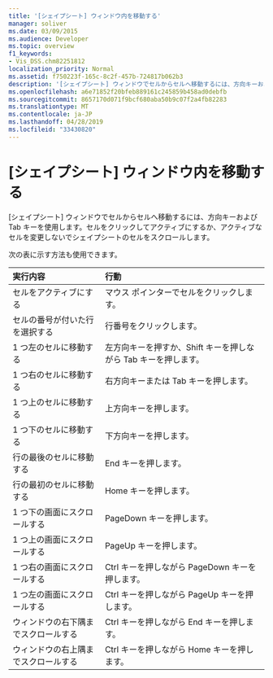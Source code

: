```yaml
---
title: '[シェイプシート] ウィンドウ内を移動する'
manager: soliver
ms.date: 03/09/2015
ms.audience: Developer
ms.topic: overview
f1_keywords:
- Vis_DSS.chm82251812
localization_priority: Normal
ms.assetid: f750223f-165c-8c2f-457b-724817b062b3
description: '[シェイプシート] ウィンドウでセルからセルへ移動するには、方向キーおよび Tab キーを使用します。セルをクリックしてアクティブにするか、アクティブなセルを変更しないでシェイプシートのセルをスクロールします。'
ms.openlocfilehash: a6e71852f20bfeb889161c245859b458ad0debfb
ms.sourcegitcommit: 8657170d071f9bcf680aba50b9c07f2a4fb82283
ms.translationtype: MT
ms.contentlocale: ja-JP
ms.lasthandoff: 04/28/2019
ms.locfileid: "33430820"
---
```

# <a name="move-around-a-shapesheet-window"></a>[シェイプシート] ウィンドウ内を移動する

[シェイプシート] ウィンドウでセルからセルへ移動するには、方向キーおよび Tab キーを使用します。セルをクリックしてアクティブにするか、アクティブなセルを変更しないでシェイプシートのセルをスクロールします。
  
次の表に示す方法も使用できます。
  
|**実行内容**|**行動**|
|:-----|:-----|
| セルをアクティブにする  <br/> | マウス ポインターでセルをクリックします。  <br/> |
| セルの番号が付いた行を選択する  <br/> | 行番号をクリックします。  <br/> |
| 1 つ左のセルに移動する  <br/> | 左方向キーを押すか、Shift キーを押しながら Tab キーを押します。  <br/> |
| 1 つ右のセルに移動する  <br/> | 右方向キーまたは Tab キーを押します。  <br/> |
| 1 つ上のセルに移動する  <br/> | 上方向キーを押します。  <br/> |
| 1 つ下のセルに移動する  <br/> | 下方向キーを押します。  <br/> |
| 行の最後のセルに移動する  <br/> | End キーを押します。  <br/> |
| 行の最初のセルに移動する  <br/> | Home キーを押します。  <br/> |
| 1 つ下の画面にスクロールする  <br/> | PageDown キーを押します。  <br/> |
| 1 つ上の画面にスクロールする  <br/> | PageUp キーを押します。  <br/> |
| 1 つ右の画面にスクロールする  <br/> | Ctrl キーを押しながら PageDown キーを押します。  <br/> |
| 1 つ左の画面にスクロールする  <br/> | Ctrl キーを押しながら PageUp キーを押します。  <br/> |
| ウィンドウの右下隅までスクロールする  <br/> | Ctrl キーを押しながら End キーを押します。  <br/> |
| ウィンドウの右上隅までスクロールする  <br/> | Ctrl キーを押しながら Home キーを押します。  <br/> |
   

